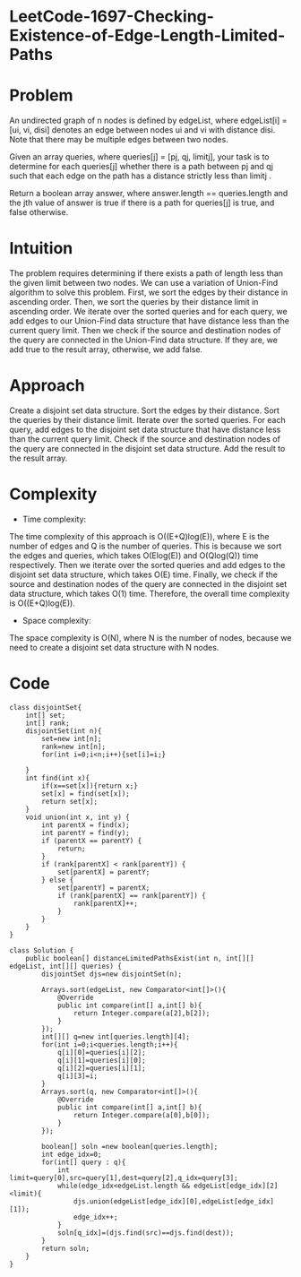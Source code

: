 # LeetCode-1697-Checking-Existence-of-Edge-Length-Limited-Paths
# Problem 
An undirected graph of n nodes is defined by edgeList, where edgeList[i] = [ui, vi, disi] denotes an edge between nodes ui and vi with distance disi. Note that there may be multiple edges between two nodes.

Given an array queries, where queries[j] = [pj, qj, limitj], your task is to determine for each queries[j] whether there is a path between pj and qj such that each edge on the path has a distance strictly less than limitj .

Return a boolean array answer, where answer.length == queries.length and the jth value of answer is true if there is a path for queries[j] is true, and false otherwise.

# Intuition
<!-- Describe your first thoughts on how to solve this problem. -->
The problem requires determining if there exists a path of length less than the given limit between two nodes. We can use a variation of Union-Find algorithm to solve this problem. First, we sort the edges by their distance in ascending order. Then, we sort the queries by their distance limit in ascending order. We iterate over the sorted queries and for each query, we add edges to our Union-Find data structure that have distance less than the current query limit. Then we check if the source and destination nodes of the query are connected in the Union-Find data structure. If they are, we add true to the result array, otherwise, we add false.
# Approach
<!-- Describe your approach to solving the problem. -->
Create a disjoint set data structure.
Sort the edges by their distance.
Sort the queries by their distance limit.
Iterate over the sorted queries.
For each query, add edges to the disjoint set data structure that have distance less than the current query limit.
Check if the source and destination nodes of the query are connected in the disjoint set data structure.
Add the result to the result array.
# Complexity
- Time complexity:
<!-- Add your time complexity here, e.g. $$O(n)$$ -->
The time complexity of this approach is O((E+Q)log(E)), where E is the number of edges and Q is the number of queries. This is because we sort the edges and queries, which takes O(Elog(E)) and O(Qlog(Q)) time respectively. Then we iterate over the sorted queries and add edges to the disjoint set data structure, which takes O(E) time. Finally, we check if the source and destination nodes of the query are connected in the disjoint set data structure, which takes O(1) time. Therefore, the overall time complexity is O((E+Q)log(E)).

- Space complexity:
<!-- Add your space complexity here, e.g. $$O(n)$$ -->
 The space complexity is O(N), where N is the number of nodes, because we need to create a disjoint set data structure with N nodes.

# Code
```
class disjointSet{
    int[] set;
    int[] rank;
    disjointSet(int n){
        set=new int[n];
        rank=new int[n];
        for(int i=0;i<n;i++){set[i]=i;}
        
    }
    int find(int x){
        if(x==set[x]){return x;}
        set[x] = find(set[x]); 
        return set[x];
    }
    void union(int x, int y) {
        int parentX = find(x);
        int parentY = find(y);
        if (parentX == parentY) {
            return;
        }
        if (rank[parentX] < rank[parentY]) {
            set[parentX] = parentY;
        } else {
            set[parentY] = parentX;
            if (rank[parentX] == rank[parentY]) {
                rank[parentX]++;
            }
        }
    }
}

class Solution {
    public boolean[] distanceLimitedPathsExist(int n, int[][] edgeList, int[][] queries) {
        disjointSet djs=new disjointSet(n);

        Arrays.sort(edgeList, new Comparator<int[]>(){
            @Override
            public int compare(int[] a,int[] b){
                return Integer.compare(a[2],b[2]);
            }
        });
        int[][] q=new int[queries.length][4];
        for(int i=0;i<queries.length;i++){
            q[i][0]=queries[i][2];
            q[i][1]=queries[i][0];
            q[i][2]=queries[i][1];
            q[i][3]=i;
        }
        Arrays.sort(q, new Comparator<int[]>(){
            @Override
            public int compare(int[] a,int[] b){
                return Integer.compare(a[0],b[0]);
            }
        });

        boolean[] soln =new boolean[queries.length];
        int edge_idx=0;
        for(int[] query : q){
            int limit=query[0],src=query[1],dest=query[2],q_idx=query[3];
            while(edge_idx<edgeList.length && edgeList[edge_idx][2]<limit){
                djs.union(edgeList[edge_idx][0],edgeList[edge_idx][1]);
                edge_idx++;
            }
            soln[q_idx]=(djs.find(src)==djs.find(dest));
        }
        return soln;
    }
}


```
